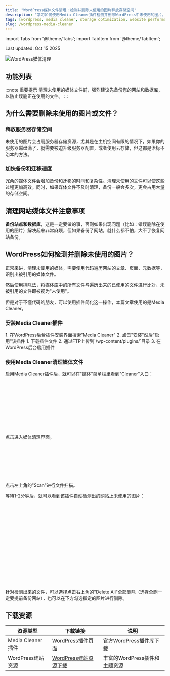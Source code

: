 ```yaml
---
title: "WordPress媒体文件清理：检测并删除未使用的图片释放存储空间"
description: "学习如何使用Media Cleaner插件检测并删除WordPress中未使用的图片，有效释放服务器存储空间，提升网站性能。"
tags: [wordpress, media cleaner, storage optimization, website performance]
slug: /wordpress-media-cleaner
---
```


import Tabs from '@theme/Tabs';
import TabItem from '@theme/TabItem';

<div class="time-stamp">Last updated: Oct 15 2025</div>

![WordPress媒体清理](https://website-custom.com/wp-content/uploads/2025/05/file-cleansing.webp)

## 功能列表

:::note 重要提示
清理未使用的媒体文件前，强烈建议先备份您的网站和数据库，以防止误删正在使用的文件。
:::

## 为什么需要删除未使用的图片或文件？

### 释放服务器存储空间

未使用的图片会占用服务器存储资源，尤其是在主机空间有限的情况下，如果你的服务器磁盘满了，就需要被迫升级服务器配置，或者使用云存储，但这都是治标不治本的方法。

### 加快备份和迁移速度

冗余的媒体文件会增加备份和迁移的时间和复杂性。清理未使用的文件可以使这些过程更加高效。同时，如果媒体文件不及时清理，备份一般会多次，更会占用大量的存储空间。

## 清理网站媒体文件注意事项

**备份站点和数据库**，这是一定要做的事，否则如果出现问题（比如：错误删除在使用的图片）解决起来非常麻烦，但如果备份了网站，就什么都不怕，大不了恢复网站备份。

## WordPress如何检测并删除未使用的图片？

正常来讲，清理未使用的媒体，需要使用代码遍历网站的文章、页面、元数据等，识别出被引用的媒体文件。

然后使用排除法，将媒体库中的所有文件与遍历出来的已使用的文件进行比对，未被引用的文件即被视为"未使用"。

但是对于不懂代码的朋友，可以使用插件简化这一操作，本篇文章使用的是Media Cleaner。

### 安装Media Cleaner插件

<Tabs>
<TabItem value="wpadmin" label="WordPress后台安装" default>
1. 在WordPress后台插件安装界面搜索"Media Cleaner"
2. 点击"安装"然后"启用"该插件
</TabItem>
<TabItem value="ftp" label="FTP安装">
1. 下载插件文件
2. 通过FTP上传到`/wp-content/plugins/`目录
3. 在WordPress后台启用插件
</TabItem>
</Tabs>

### 使用Media Cleaner清理媒体文件

启用Media Cleaner插件后，就可以在"媒体"菜单栏里看到"Cleaner"入口：

![在WP后台 - 媒体中打开Cleaner](data:image/svg+xml,%3Csvg%20xmlns='http://www.w3.org/2000/svg'%20width='331'%20height='151'%20viewBox='0%200%20331%20151'%3E%3C/svg%3E)

点击进入媒体清理界面。

![使用Media Cleaner扫描网站上的文件](data:image/svg+xml,%3Csvg%20xmlns='http://www.w3.org/2000/svg'%20width='800'%20height='163'%20viewBox='0%200%20800%20163'%3E%3C/svg%3E)

点击左上角的"Scan"进行文件扫描。

等待1-2分钟后，就可以看到该插件自动检测出的网站上未使用的图片：

![使用Media Cleaner插件检测出网站上未使用的图片](data:image/svg+xml,%3Csvg%20xmlns='http://www.w3.org/2000/svg'%20width='800'%20height='401'%20viewBox='0%200%20800%20401'%3E%3C/svg%3E)

针对检测出来的文件，可以选择点击右上角的"Delete All"全部删除（选择全删一定要提前备份网站），也可以在下方勾选指定的图片进行删除。

## 下载资源

| 资源类型 | 下载链接 | 说明 |
|---------|----------|------|
| Media Cleaner插件 | [WordPress插件页面](https://wordpress.org/plugins/media-cleaner/) | 官方WordPress插件库下载 |
| WordPress建站资源 | [WordPress建站资源下载](https://website-custom.com/resources/) | 丰富的WordPress插件和主题资源 |
